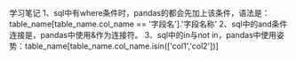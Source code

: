 学习笔记
1、sql中有where条件时，pandas的都会先加上该条件，语法是：table_name[table_name.col_name == '字段名'].'字段名称'
2、sql中的and条件连接是，pandas中使用&作为连接符。
3、sql中的in与not in，pandas中使用姿势：table_name[table_name.col_name.isin(['col1','col2'])]
